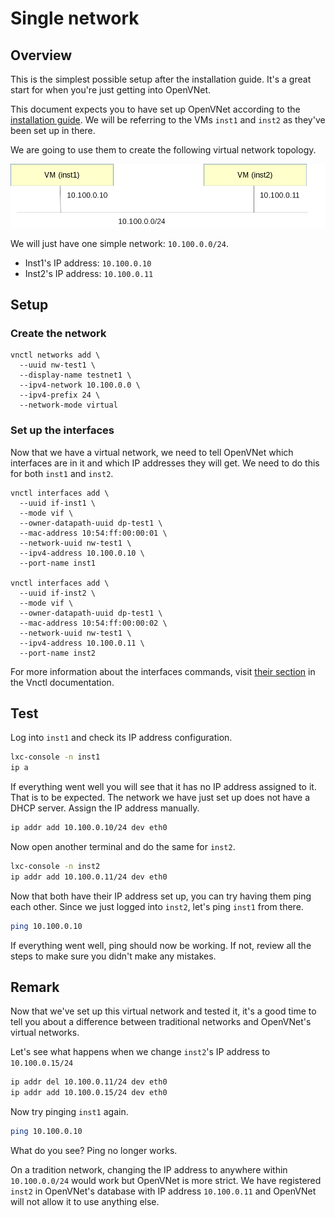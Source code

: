 # Single network

## Overview

This is the simplest possible setup after the installation guide. It's a great start for when you're just getting into OpenVNet.

This document expects you to have set up OpenVNet according to the [installation guide](installation). We will be referring to the VMs `inst1` and `inst2` as they've been set up in there.

We are going to use them to create the following virtual network topology.

![Single Network](img/single-network.png)

We will just have one simple network: `10.100.0.0/24`.

* Inst1's IP address: `10.100.0.10`
* Inst2's IP address: `10.100.0.11`

## Setup

### Create the network

```
vnctl networks add \
  --uuid nw-test1 \
  --display-name testnet1 \
  --ipv4-network 10.100.0.0 \
  --ipv4-prefix 24 \
  --network-mode virtual
```

### Set up the interfaces

Now that we have a virtual network, we need to tell OpenVNet which interfaces are in it and which IP addresses they will get. We need to do this for both `inst1` and `inst2`.

```
vnctl interfaces add \
  --uuid if-inst1 \
  --mode vif \
  --owner-datapath-uuid dp-test1 \
  --mac-address 10:54:ff:00:00:01 \
  --network-uuid nw-test1 \
  --ipv4-address 10.100.0.10 \
  --port-name inst1

vnctl interfaces add \
  --uuid if-inst2 \
  --mode vif \
  --owner-datapath-uuid dp-test1 \
  --mac-address 10:54:ff:00:00:02 \
  --network-uuid nw-test1 \
  --ipv4-address 10.100.0.11 \
  --port-name inst2
```

For more information about the interfaces commands, visit [their section](vnctl-interfaces.md) in the Vnctl documentation.

## Test

Log into `inst1` and check its IP address configuration.

```bash
lxc-console -n inst1
ip a
```

If everything went well you will see that it has no IP address assigned to it. That is to be expected. The network we have just set up does not have a DHCP server. Assign the IP address manually.

```bash
ip addr add 10.100.0.10/24 dev eth0
```

Now open another terminal and do the same for `inst2`.

```bash
lxc-console -n inst2
ip addr add 10.100.0.11/24 dev eth0
```

Now that both have their IP address set up, you can try having them ping each other. Since we just logged into `inst2`, let's ping `inst1` from there.

```bash
ping 10.100.0.10
```

If everything went well, ping should now be working. If not, review all the steps to make sure you didn't make any mistakes.

## Remark

Now that we've set up this virtual network and tested it, it's a good time to tell you about a difference between traditional networks and OpenVNet's virtual networks.

Let's see what happens when we change `inst2`'s IP address to `10.100.0.15/24`

```bash
ip addr del 10.100.0.11/24 dev eth0
ip addr add 10.100.0.15/24 dev eth0
```

Now try pinging `inst1` again.

```bash
ping 10.100.0.10
```

What do you see? Ping no longer works.

On a tradition network, changing the IP address to anywhere within `10.100.0.0/24` would work but OpenVNet is more strict. We have registered `inst2` in OpenVNet's database with IP address `10.100.0.11` and OpenVNet will not allow it to use anything else.
